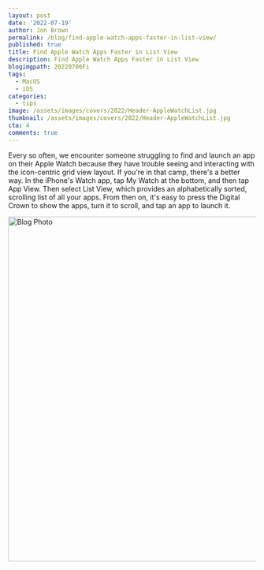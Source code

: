 ```yaml
---
layout: post
date: '2022-07-19'
author: Jon Brown
permalink: /blog/find-apple-watch-apps-faster-in-list-view/
published: true
title: Find Apple Watch Apps Faster in List View
description: Find Apple Watch Apps Faster in List View
blogimgpath: 20220706Fi
tags:
  - MacOS
  - iOS
categories:
  - tips
image: /assets/images/covers/2022/Header-AppleWatchList.jpg
thumbnail: /assets/images/covers/2022/Header-AppleWatchList.jpg
cta: 4
comments: true
---
```

Every so often, we encounter someone struggling to find and launch an
app on their Apple Watch because they have trouble seeing and
interacting with the icon-centric grid view layout. If you're in that
camp, there's a better way. In the iPhone's Watch app, tap My Watch at
the bottom, and then tap App View. Then select List View, which provides
an alphabetically sorted, scrolling list of all your apps. From then on,
it's easy to press the Digital Crown to show the apps, turn it to
scroll, and tap an app to launch it.



<img alt="Blog Photo" src="{{ site.site_cdn }}/assets/images/blog/2022/20220706Fi/image2.jpeg" class="img-fluid rounded m-2" width="700" />

